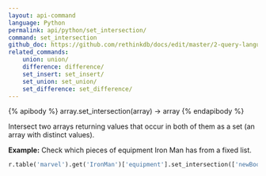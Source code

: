 ```yaml
---
layout: api-command 
language: Python
permalink: api/python/set_intersection/
command: set_intersection 
github_doc: https://github.com/rethinkdb/docs/edit/master/2-query-language/api/python/document-manipulation/set_intersection.md
related_commands:
    union: union/
    difference: difference/
    set_insert: set_insert/
    set_union: set_union/
    set_difference: set_difference/
---
```



{% apibody %}
array.set_intersection(array) &rarr; array
{% endapibody %}

Intersect two arrays returning values that occur in both of them as a set (an array with
distinct values).

__Example:__ Check which pieces of equipment Iron Man has from a fixed list.

```py
r.table('marvel').get('IronMan')['equipment'].set_intersection(['newBoots', 'arc_reactor']).run(conn)
```



